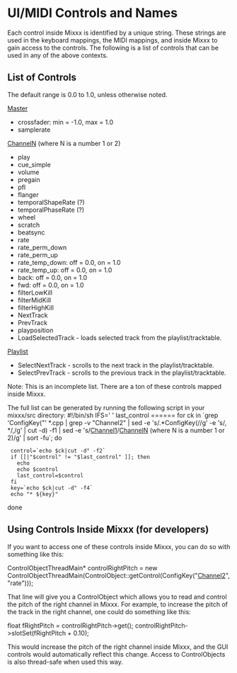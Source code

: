 # UI/MIDI Controls and Names

Each control inside Mixxx is identified by a unique string. These
strings are used in the keyboard mappings, the MIDI mappings, and inside
Mixxx to gain access to the controls. The following is a list of
controls that can be used in any of the above contexts.

## List of Controls

The default range is 0.0 to 1.0, unless otherwise noted.

[Master](Master)

  - crossfader: min = -1.0, max = 1.0
  - samplerate

[ChannelN](ChannelN) (where N is a number 1 or 2)

  - play 
  - cue\_simple
  - volume
  - pregain
  - pfl
  - flanger
  - temporalShapeRate (?)
  - temporalPhaseRate (?)
  - wheel
  - scratch
  - beatsync
  - rate
  - rate\_perm\_down
  - rate\_perm\_up
  - rate\_temp\_down: off = 0.0, on = 1.0
  - rate\_temp\_up: off = 0.0, on = 1.0
  - back: off = 0.0, on = 1.0
  - fwd: off = 0.0, on = 1.0
  - filterLowKill
  - filterMidKill
  - filterHighKill
  - NextTrack
  - PrevTrack
  - playposition
  - LoadSelectedTrack - loads selected track from the
    playlist/tracktable.

[Playlist](Playlist)

  - SelectNextTrack - scrolls to the next track in the
    playlist/tracktable.
  - SelectPrevTrack - scrolls to the previous track in the
    playlist/tracktable.

Note: This is an incomplete list. There are a ton of these controls
mapped inside Mixxx.

The full list can be generated by running the following script in your
mixxx/src directory: \#\!/bin/sh IFS=' ' last\_control ====== for ck in
\`grep 'ConfigKey("' \*.cpp | grep -v "Channel2" | sed -e
's/.\*ConfigKey(//g' -e 's/, \*/,/g' | cut -d) -f1 | sed -e
's/[Channel1](Channel1)/[ChannelN](ChannelN) (where N is a number 1 or
2)/g' | sort -fu\`; do

``` 
 control=`echo $ck|cut -d" -f2`
 if [[|"$control" != "$last_control" ]]; then 
   echo
   echo $control
   last_control=$control
 fi
 key=`echo $ck|cut -d" -f4`
 echo "* ${key}"
```

done

## Using Controls Inside Mixxx (for developers)

If you want to access one of these controls inside Mixxx, you can do so
with something like this:

ControlObjectThreadMain\* controlRightPitch = new
ControlObjectThreadMain(ControlObject::getControl(ConfigKey("[Channel2](Channel2)",
"rate")));

That line will give you a ControlObject which allows you to read and
control the pitch of the right channel in Mixxx. For example, to
increase the pitch of the track in the right channel, one could do
something like this:

float fRightPitch = controlRightPitch-\>get();
controlRightPitch-\>slotSet(fRightPitch + 0.10);

This would increase the pitch of the right channel inside Mixxx, and the
GUI controls would automatically reflect this change. Access to
ControlObjects is also thread-safe when used this way.
